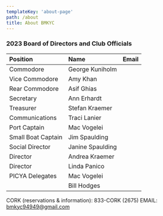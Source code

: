 ```yaml
---
templateKey: 'about-page'
path: /about
title: About BMKYC
---
```

### 2023 Board of Directors and Club Officials

| Position | Name | Email
|:---|:---|:---
| Commodore | George Kuniholm |
| Vice Commodore | Amy Khan |
| Rear Commodore | Asif Ghias |
| Secretary | Ann Erhardt |
| Treasurer | Stefan Kraemer |
| Communications | Traci Lanier |
| Port Captain | Mac Vogelei |
| Small Boat Captain   | Jim Spaulding   |
| Social Director | Janine Spaulding |
| Director | Andrea Kraemer |
| Director | Linda Panico |
| PICYA Delegates | Mac Vogelei |
| | Bill Hodges|

 CORK (reservations & information): 833-CORK (2675)
 EMAIL: bmkyc94949@gmail.com

